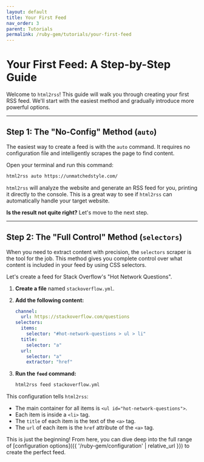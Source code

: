 ```yaml
---
layout: default
title: Your First Feed
nav_order: 3
parent: Tutorials
permalink: /ruby-gem/tutorials/your-first-feed
---
```


# Your First Feed: A Step-by-Step Guide

Welcome to `html2rss`! This guide will walk you through creating your first RSS feed. We'll start with the easiest method and gradually introduce more powerful options.

---

## Step 1: The "No-Config" Method (`auto`)

The easiest way to create a feed is with the `auto` command. It requires no configuration file and intelligently scrapes the page to find content.

Open your terminal and run this command:

```bash
html2rss auto https://unmatchedstyle.com/
```

`html2rss` will analyze the website and generate an RSS feed for you, printing it directly to the console. This is a great way to see if `html2rss` can automatically handle your target website.

**Is the result not quite right?** Let's move to the next step.

---

## Step 2: The "Full Control" Method (`selectors`)

When you need to extract content with precision, the `selectors` scraper is the tool for the job. This method gives you complete control over what content is included in your feed by using CSS selectors.

Let's create a feed for Stack Overflow's "Hot Network Questions".

1.  **Create a file** named `stackoverflow.yml`.
2.  **Add the following content:**

    ```yaml
    channel:
      url: https://stackoverflow.com/questions
    selectors:
      items:
        selector: "#hot-network-questions > ul > li"
      title:
        selector: "a"
      url:
        selector: "a"
        extractor: "href"
    ```

3.  **Run the `feed` command:**

    ```bash
    html2rss feed stackoverflow.yml
    ```

This configuration tells `html2rss`:

- The main container for all items is `<ul id="hot-network-questions">`.
- Each item is inside a `<li>` tag.
- The `title` of each item is the text of the `<a>` tag.
- The `url` of each item is the `href` attribute of the `<a>` tag.

This is just the beginning! From here, you can dive deep into the full range of [configuration options]({{ '/ruby-gem/configuration' | relative_url }}) to create the perfect feed.
